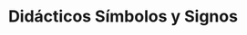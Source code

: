 ---
title: "Didácticos Símbolos y Signos"
url: /bogota-d-c/didacticos-simbolos-y-signos/
shop: Schreibwaren
---